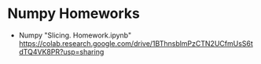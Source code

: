 # Numpy Homeworks
* Numpy "Slicing. Homework.ipynb" https://colab.research.google.com/drive/1BThnsblmPzCTN2UCfmUsS6tdTQ4VK8PR?usp=sharing
